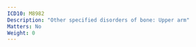 ```yaml
---
ICD10: M8982
Description: "Other specified disorders of bone: Upper arm"
Matters: No
Weight: 0
---
```


